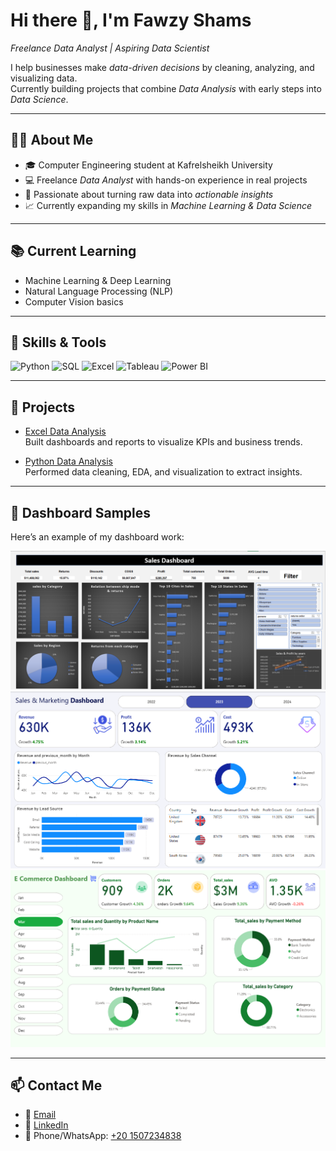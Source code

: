 # Hi there 👋, I'm Fawzy Shams  

*Freelance Data Analyst | Aspiring Data Scientist*  

I help businesses make *data-driven decisions* by cleaning, analyzing, and visualizing data.  
Currently building projects that combine *Data Analysis* with early steps into *Data Science*.  

---

## 👨‍💻 About Me
- 🎓 Computer Engineering student at Kafrelsheikh University  
- 💻 Freelance *Data Analyst* with hands-on experience in real projects  
- 🚀 Passionate about turning raw data into *actionable insights*  
- 📈 Currently expanding my skills in *Machine Learning & Data Science*  

---

## 📚 Current Learning
- Machine Learning & Deep Learning  
- Natural Language Processing (NLP)  
- Computer Vision basics  

---

## 🔧 Skills & Tools
![Python](https://img.shields.io/badge/-Python-3670A0?style=flat-square&logo=python&logoColor=FFE873)
![SQL](https://img.shields.io/badge/-SQL-4479A1?style=flat-square&logo=mysql&logoColor=white)
![Excel](https://img.shields.io/badge/-Excel-217346?style=flat-square&logo=microsoft-excel&logoColor=white)
![Tableau](https://img.shields.io/badge/-Tableau-E97627?style=flat-square&logo=tableau&logoColor=white)
![Power BI](https://img.shields.io/badge/-PowerBI-F2C811?style=flat-square&logo=power-bi&logoColor=black)

---

## 🚀 Projects
- [Excel Data Analysis](https://github.com/fawzyshams/excel-data-analysis)  
  Built dashboards and reports to visualize KPIs and business trends.  

- [Python Data Analysis](https://github.com/fawzyshams/Python-data-analysis)  
  Performed data cleaning, EDA, and visualization to extract insights.  

---

## 📸 Dashboard Samples
Here’s an example of my dashboard work:  

![Dashboard](https://raw.githubusercontent.com/fawzyshams/Excel-data-analysis/main/dashboard.png)
![Sales Dashboard](https://raw.githubusercontent.com/fawzyshams/sales-marketing-data-analysis/main/sales%20%26%20marketing%20data%20analysis/sales%20dashboard.png)
![E-commerce Analysis](https://raw.githubusercontent.com/fawzyshams/e-commerce-data-analysis/main/e%20commerce%20data%20analysis/E%20commerce.png)


---

## 📫 Contact Me
- 📧 [Email](mailto:fawzyshams009@gmail.com)  
- 💼 [LinkedIn](https://www.linkedin.com/in/fawzy-shams-567a57357)  
- 📱 Phone/WhatsApp: ‪[+20 1507234838‬](tel:‪+201507234838‬)
